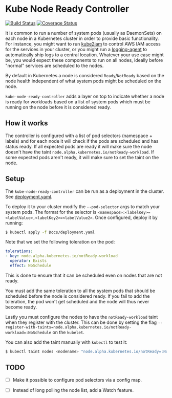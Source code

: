 # Kube Node Ready Controller
[![Build Status](https://travis-ci.org/mikkeloscar/kube-node-ready-controller.svg?branch=master)](https://travis-ci.org/mikkeloscar/kube-node-ready-controller)
[![Coverage Status](https://coveralls.io/repos/github/mikkeloscar/kube-node-ready-controller/badge.svg)](https://coveralls.io/github/mikkeloscar/kube-node-ready-controller)

It is common to run a number of system pods (usually as DaemonSets) on each
node in a Kubernetes cluster in order to provide basic functionality. For
instance, you might want to run [kube2iam][kube2iam] to control AWS IAM access
for the services in your cluster, or you might run a
[logging-agent][logging-agent] to automatically ship logs to a central
location. Whatever your use case might be, you would expect these components to
run on all nodes, ideally before "normal" services are scheduled to the nodes.

By default in Kubernetes a node is considered `Ready`/`NotReady` based
on the node health independent of what system pods might be scheduled on the
node.

`kube-node-ready-controller` adds a layer on top to indicate whether a
node is ready for workloads based on a list of system pods which must be
running on the node before it is considered ready.

## How it works

The controller is configured with a list of pod selectors (namespace + labels) and
for each node it will check if the pods are scheduled and has status ready. If
all expected pods are ready it will make sure the node doesn't have the taint
`node.alpha.kubernetes.io/notReady-workload`. If some expected pods aren't
ready, it will make sure to set the taint on the node.

## Setup

The `kube-node-ready-controller` can be run as a deployment in the cluster. See
[deployment.yaml](/Docs/deployment.yaml).

To deploy it to your cluster modify the `--pod-selector` args to match your
system pods. The format for the selector is
`<namespace>:<labelKey>=<labelValue>,<labelKey2>=<labelValue2>`. Once
configured, deploy it by running:

```bash
$ kubectl apply -f Docs/deployment.yaml
```

Note that we set the following toleration on the pod:

```yaml
tolerations:
- key: node.alpha.kubernetes.io/notReady-workload
  operator: Exists
  effect: NoSchedule
```

This is done to ensure that it can be scheduled even on nodes that are not
ready.

You must add the same toleration to all the system pods that should be
scheduled before the node is considered ready. If you fail to add the
toleration, the pod won't get scheduled and the node will thus never become
ready.

Lastly you must configure the nodes to have the `notReady-workload` taint when
they register with the cluster. This can be done by setting the flag
`--register-with-taints=node.alpha.kubernetes.io/notReady-workload=:NoSchedule`
on the `kubelet`.

You can also add the taint manually with `kubectl` to test it:

```bash
$ kubectl taint nodes <nodename> "node.alpha.kubernetes.io/notReady=:NoSchedule"
```

## TODO

* [ ] Make it possible to configure pod selectors via a config map.
* [ ] Instead of long polling the node list, add a Watch feature.


[kube2iam]: https://github.com/jtblin/kube2iam
[logging-agent]: https://github.com/zalando-incubator/kubernetes-log-watcher
